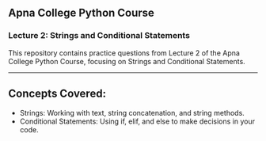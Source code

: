 ## Apna College Python Course

### Lecture 2: Strings and Conditional Statements

This repository contains practice questions from Lecture 2 of the Apna College Python Course, focusing on Strings and Conditional Statements.

---

## Concepts Covered:
- Strings: Working with text, string concatenation, and string methods.
- Conditional Statements: Using if, elif, and else to make decisions in your code.
